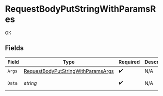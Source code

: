 # RequestBodyPutStringWithParamsRes

OK


## Fields

| Field                                                                                               | Type                                                                                                | Required                                                                                            | Description                                                                                         | Example                                                                                             |
| --------------------------------------------------------------------------------------------------- | --------------------------------------------------------------------------------------------------- | --------------------------------------------------------------------------------------------------- | --------------------------------------------------------------------------------------------------- | --------------------------------------------------------------------------------------------------- |
| `Args`                                                                                              | [RequestBodyPutStringWithParamsArgs](../../Models/Operations/RequestBodyPutStringWithParamsArgs.md) | :heavy_check_mark:                                                                                  | N/A                                                                                                 |                                                                                                     |
| `Data`                                                                                              | *string*                                                                                            | :heavy_check_mark:                                                                                  | N/A                                                                                                 | Hello world                                                                                         |